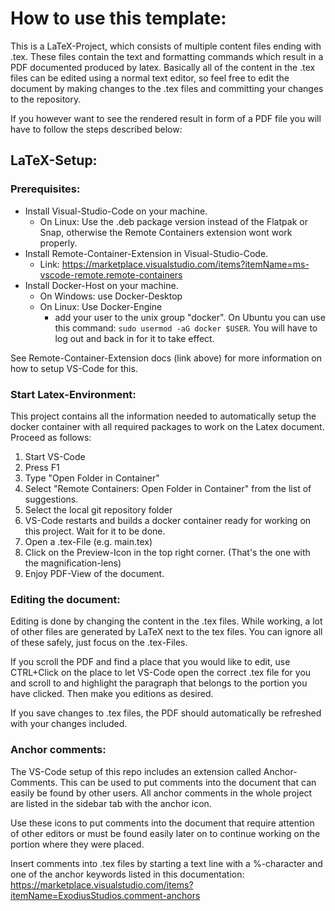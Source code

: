 # How to use this template:

This is a LaTeX-Project, which consists of multiple content files ending with .tex. These files contain the text and formatting commands which result in a PDF documented produced by latex. Basically all of the content in the .tex files can be edited using a normal text editor, so feel free to edit the document by making changes to the .tex files and committing your changes to the repository.

If you however want to see the rendered result in form of a PDF file you will have to follow the steps described below:

## LaTeX-Setup:

### Prerequisites:

- Install Visual-Studio-Code on your machine.
  - On Linux: Use the .deb package version instead of the Flatpak or Snap, otherwise the Remote Containers extension wont work properly.
- Install Remote-Container-Extension in Visual-Studio-Code.
  - Link: https://marketplace.visualstudio.com/items?itemName=ms-vscode-remote.remote-containers
- Install Docker-Host on your machine.
  - On Windows: use Docker-Desktop
  - On Linux: Use Docker-Engine
    - add your user to the unix group "docker". On Ubuntu you can use this command: `sudo usermod -aG docker $USER`. You will have to log out and back in for it to take effect.

See Remote-Container-Extension docs (link above) for more information on how to setup VS-Code for this.

### Start Latex-Environment:

This project contains all the information needed to automatically setup the docker container with all required packages to work on the Latex document. Proceed as follows:

1. Start VS-Code
1. Press F1
1. Type "Open Folder in Container"
1. Select "Remote Containers: Open Folder in Container" from the list of suggestions.
1. Select the local git repository folder
1. VS-Code restarts and builds a docker container ready for working on this project. Wait for it to be done.
1. Open a .tex-File (e.g. main.tex)
1. Click on the Preview-Icon in the top right corner. (That's the one with the magnification-lens)
1. Enjoy PDF-View of the document.

### Editing the document:

Editing is done by changing the content in the .tex files. While working, a lot of other files are generated by LaTeX next to the tex files. You can ignore all of these safely, just focus on the .tex-Files.

If you scroll the PDF and find a place that you would like to edit, use CTRL+Click on the place to let VS-Code open the correct .tex file for you and scroll to and highlight the paragraph that belongs to the portion you have clicked. Then make you editions as desired.

If you save changes to .tex files, the PDF should automatically be refreshed with your changes included.

### Anchor comments:

The VS-Code setup of this repo includes an extension called Anchor-Comments. This can be used to put comments into the document that can easily be found by other users. All anchor comments in the whole project are listed in the sidebar tab with the anchor icon.

Use these icons to put comments into the document that require attention of other editors or must be found easily later on to continue working on the portion where they were placed.

Insert comments into .tex files by starting a text line with a %-character and one of the anchor keywords listed in this documentation: https://marketplace.visualstudio.com/items?itemName=ExodiusStudios.comment-anchors

